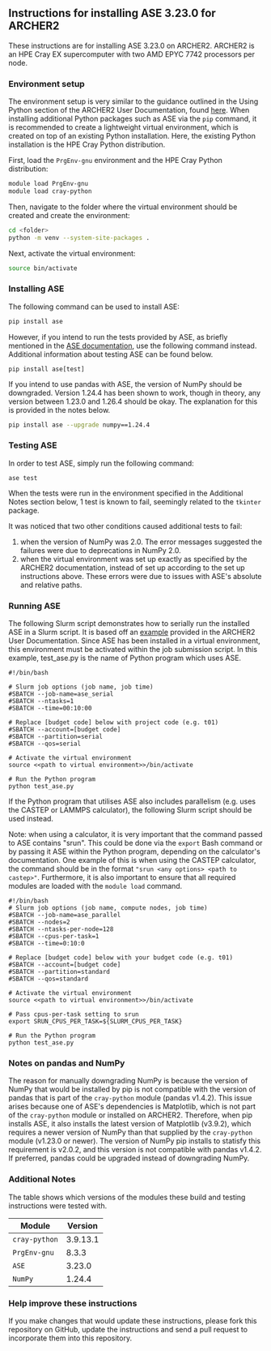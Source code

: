 Instructions for installing ASE 3.23.0 for ARCHER2
------------------


These instructions are for installing ASE 3.23.0 on ARCHER2. ARCHER2 is an HPE Cray EX supercomputer with two  AMD EPYC 7742 processors per node.


### Environment setup
The environment setup is very similar to the guidance outlined in the Using Python section of the ARCHER2 User Documentation, found [here](https://docs.archer2.ac.uk/user-guide/python/). When installing additional Python packages such as ASE via the `pip` command, it is recommended to create a lightweight virtual environment, which is created on top of an existing Python installation. Here, the existing Python installation is the HPE Cray Python distribution.

First, load the `PrgEnv-gnu` environment and the HPE Cray Python distribution:
```bash
module load PrgEnv-gnu
module load cray-python
```

Then, navigate to the folder where the virtual environment should be created and create the environment:
```bash
cd <folder>
python -m venv --system-site-packages .
```

Next, activate the virtual environment:
```bash
source bin/activate
```


### Installing ASE

The following command can be used to install ASE:
```bash
pip install ase
```

However, if you intend to run the tests provided by ASE, as briefly mentioned in the [ASE documentation](https://wiki.fysik.dtu.dk/ase/install.html#run-the-tests), use the following command instead. Additional information about testing ASE can be found below. 
```
pip install ase[test]
```


If you intend to use pandas with ASE, the version of NumPy should be downgraded. Version 1.24.4 has been shown to work, though in theory, any version between 1.23.0 and 1.26.4 should be okay. The explanation for this is provided in the notes below.
```bash
pip install ase --upgrade numpy==1.24.4
```


### Testing ASE
In order to test ASE, simply run the following command:
```
ase test
```

When the tests were run in the environment specified in the Additional Notes section below, 1 test is known to fail, seemingly related to the `tkinter` package.

It was noticed that two other conditions caused additional tests to fail:
1. when the version of NumPy was 2.0. The error messages suggested the failures were due to deprecations in NumPy 2.0.
2. when the virtual environment was set up exactly as specified by the ARCHER2 documentation, instead of set up according to the set up instructions above. These errors were due to issues with ASE's absolute and relative paths.


### Running ASE

The following Slurm script demonstrates how to serially run the installed ASE in a Slurm script. It is based off an [example](https://docs.archer2.ac.uk/user-guide/python/#running-python) provided in the ARCHER2 User Documentation. Since ASE has been installed in a virtual environment, this environment must be activated within the job submission script. In this example, test_ase.py is the name of Python program which uses ASE.

```
#!/bin/bash

# Slurm job options (job name, job time)
#SBATCH --job-name=ase_serial
#SBATCH --ntasks=1
#SBATCH --time=00:10:00
    
# Replace [budget code] below with project code (e.g. t01)
#SBATCH --account=[budget code]
#SBATCH --partition=serial
#SBATCH --qos=serial

# Activate the virtual environment
source <<path to virtual environment>>/bin/activate
    
# Run the Python program
python test_ase.py
```


If the Python program that utilises ASE also includes parallelism (e.g. uses the CASTEP or LAMMPS calculator), the following Slurm script should be used instead. 

Note: when using a calculator, it is very important that the command passed to ASE contains "srun". This could be done via the `export` Bash command or by passing it ASE within the Python program, depending on the calculator's documentation. 
One example of this is when using the CASTEP calculator, the command should be in the format `"srun <any options> <path to castep>"`. Furthermore, it is also important to ensure that all required modules are loaded with the `module load` command. 

```
#!/bin/bash
# Slurm job options (job name, compute nodes, job time)
#SBATCH --job-name=ase_parallel
#SBATCH --nodes=2
#SBATCH --ntasks-per-node=128
#SBATCH --cpus-per-task=1
#SBATCH --time=0:10:0

# Replace [budget code] below with your budget code (e.g. t01)
#SBATCH --account=[budget code]
#SBATCH --partition=standard
#SBATCH --qos=standard

# Activate the virtual environment
source <<path to virtual environment>>/bin/activate

# Pass cpus-per-task setting to srun
export SRUN_CPUS_PER_TASK=${SLURM_CPUS_PER_TASK}

# Run the Python program
python test_ase.py
```


### Notes on pandas and NumPy
The reason for manually downgrading NumPy is because the version of NumPy that would be installed by pip is not compatible with the version of pandas that is part of the `cray-python` module (pandas v1.4.2). This issue arises because one of ASE's dependencies is Matplotlib, which is not part of the `cray-python` module or installed on ARCHER2. Therefore, when pip installs ASE, it also installs the latest version of Matplotlib (v3.9.2), which requires a newer version of NumPy than that supplied by the `cray-python` module (v1.23.0 or newer). The version of NumPy pip installs to statisfy this requirement is v2.0.2, and this version is not compatible with pandas v1.4.2. If preferred, pandas could be upgraded instead of downgrading NumPy.


### Additional Notes
The table shows which versions of the modules these build and testing instructions were tested with.

Module | Version
------ | -------
`cray-python` | 3.9.13.1
`PrgEnv-gnu` | 8.3.3
`ASE` | 3.23.0
`NumPy` | 1.24.4


### Help improve these instructions

If you make changes that would update these instructions, please fork
this repository on GitHub, update the instructions and send a pull
request to incorporate them into this repository.
